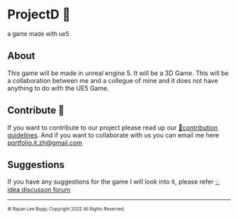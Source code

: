 # ProjectD 👾
<font size="2px">a game made with ue5</font>

## About 
This game will be made in unreal engine 5. It will be a 3D Game. This will be a collaboration between me and a collegue of mine and it does not have anything to do with the UE5 Game.

## Contribute 🤝
If you want to contribute to our project please read up our [📒contribution guidelines](../CONTRIBUTING.md#submitting-pull-requests).
And if you want to collaborate with us you can email me here <a href="mailto:portfolio.it.zh@gmail.com">portfolio.it.zh@gmail.com</a>

## Suggestions
If you have any suggestions for the game I will look into it, please refer [💡idea discusson forum](https://github.com/CastouloLee/CheatRepo-Projects/discussions/3)

<!--
## Updates on this project 
If you want to recieve or look into update please consider looking into our roadmap from time to time.
-->

---
<font size="1px">&copy; Rayan Lee Bopp; Copyright 2022 All Rights Reserved.</font>
